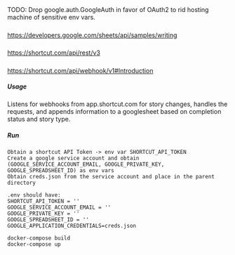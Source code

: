 
##
TODO: Drop google.auth.GoogleAuth in favor of OAuth2 to rid hosting machine of sensitive env vars.

#####
https://developers.google.com/sheets/api/samples/writing
#####
https://shortcut.com/api/rest/v3
#####
https://shortcut.com/api/webhook/v1#Introduction

##### Usage
Listens for webhooks from app.shortcut.com for story changes, handles the requests, and appends information to a googlesheet based on completion status and story type.
##### Run
```
Obtain a shortcut API Token -> env var SHORTCUT_API_TOKEN
Create a google service account and obtain (GOOGLE_SERVICE_ACCOUNT_EMAIL, GOOGLE_PRIVATE_KEY, GOOGLE_SPREADSHEET_ID) as env vars
Obtain creds.json from the service account and place in the parent directory

.env should have:
SHORTCUT_API_TOKEN = ''
GOOGLE_SERVICE_ACCOUNT_EMAIL = ''
GOOGLE_PRIVATE_KEY = ''
GOOGLE_SPREADSHEET_ID = ''
GOOGLE_APPLICATION_CREDENTIALS=creds.json

docker-compose build
docker-compose up 
```

